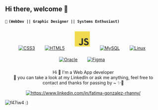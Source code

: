 <!-- title:resume -->

## Hi there, welcome 🫧

**`🌱`**
**`(WebDev || Graphic Designer || Systems Enthusiast)`**




<!-- skills:icons -->
<div align="center">  
<a href="https://www.w3schools.com/css/" target="_blank"><img style="margin: 10px" src="https://profilinator.rishav.dev/skills-assets/css3-original-wordmark.svg" alt="CSS3" height="50" /></a>  &nbsp 
<a href="https://en.wikipedia.org/wiki/HTML5" target="_blank"><img style="margin: 10px" src="https://profilinator.rishav.dev/skills-assets/html5-original-wordmark.svg" alt="HTML5" height="50" /></a>  &nbsp 
<a href="https://developer.mozilla.org/en-US/docs/Web/JavaScript" target="_blank"><img style="margin: 10px" src="https://raw.githubusercontent.com/devicons/devicon/master/icons/javascript/javascript-original.svg" alt="JS" height="50" /></a>  &nbsp
<a href="https://www.mysql.com/" target="_blank"><img style="margin: 10px" src="https://profilinator.rishav.dev/skills-assets/mysql-original-wordmark.svg" alt="MySQL" height="50" /></a>  &nbsp 
<a href="https://www.linux.org/" target="_blank"><img style="margin: 10px" src="https://profilinator.rishav.dev/skills-assets/linux-original.svg" alt="Linux" height="50" /></a>  &nbsp 
<a href="https://www.oracle.com/in/index.html" target="_blank"><img style="margin: 10px" src="https://profilinator.rishav.dev/skills-assets/oracle-original.svg" alt="Oracle" height="50" /></a>  &nbsp 
<a href="https://www.figma.com/" target="_blank"><img style="margin: 10px" src="https://profilinator.rishav.dev/skills-assets/figma-icon.svg" alt="Figma" height="50" /></a>  &nbsp 



<!-- about me -->

          

         
Hi 👋 I'm a Web App developer        
🌱 you can take a look at my LinkedIn or ask me anything, feel free to contact and thanks for passing by ~ ✨🌱
                     

<a href="https://www.linkedin.com/in/fatima-gonzalez-rhanny/" target="blank"><img align="center" src="https://raw.githubusercontent.com/rahuldkjain/github-profile-readme-generator/master/src/images/icons/Social/linked-in-alt.svg" alt="https://www.linkedin.com/in/fatima-gonzalez-rhanny/" weight="20" width="20" /></a>

<p align="left"> <img src="https://komarev.com/ghpvc/?username=f47iw4&label=👀%20&color=c90076&style=flat" alt="f47iw4 :) " /> </p>
